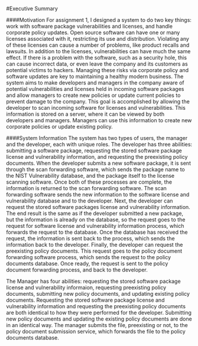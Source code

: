 #Executive Summary

####Motivation
For assignment 1, I designed a system to do two key things: work with software package vulnerabilities and licenses, 
and handle corporate policy updates.  Open source software can have one or many licenses associated with it, restricting
its use and distribution.  Violating any of these licenses can cause a number of problems, like product recalls and lawsuits.
In addition to the licenses, vulnerabilities can have much the same effect.  If there is a problem with the software,
such as a security hole, this can cause incorrect data, or even leave the company and its customers as potential victims
to hackers.  Managing these risks via corporate policy and software updates are key to maintaining a healthy modern business.
The system aims to make developers and managers in the company aware of potential vulnerabilities and licenses held in incoming 
software packages and allow managers to create new policies or update current policies to prevent damage to the company.  This
goal is accomplished by allowing the developer to scan incoming software for licenses and vulnerabilities.  This information
is stored on a server, where it can be viewed by both developers and managers.  Managers can use this information to create
new corporate policies or update existing policy.

####System Information
The system has two types of users, the manager and the developer, each with unique roles. The developer has three abilities: 
submitting a software package, requesting the stored software package license and vulnerability information, and requesting
the preexisting policy documents.  When the developer submits a new software package, it is sent through the scan forwarding 
software, which sends the package name to the NIST Vulnerability database, and the package itself to the license scanning 
software.  Once both of these processes are complete, the information is returned to the scan forwarding software.  The scan 
forwarding software sends the new information to the software license and vulnerability database and to the developer.  Next,
the developer can request the stored software packages license and vulnerability information.  The end result is the same as 
if the developer submitted a new package, but the information is already on the database, so the request goes to the request
for software license and vulnerability information process, which forwards the request to the database.  Once the database 
has  received the request, the information is sent back to the process, which sends the information back to the developer.
Finally, the developer can request the preexisting policy documents.  This request goes to the policy document forwarding 
software process, which sends the request to the policy documents database.  Once ready, the request is sent to the policy
document forwarding process, and back to the developer.

The Manager has four abilities: requesting the stored software package license and vulnerability informaion, requesting 
preexisting policy documents, submitting new policy documents, and updating existing policy documents.  Requesting the stored 
software package license and vulnerability information and requesting the preexisting policy documents are both identical to 
how they were performed for the developer.  Submitting new policy documents and updating the existing policy documents are
done in an identical way.  The manager submits the file, preexisting or not, to the policy document submission service, which
forwards the file to the policy documents database.
